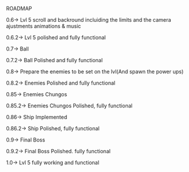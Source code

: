 ROADMAP

0.6-> Lvl 5 scroll and backround incluiding the limits and the camera ajustments animations & music

0.6.2-> Lvl 5 polished and fully functional




0.7-> Ball

0.7.2-> Ball Polished and fully functional




0.8-> Prepare the enemies to be set on the lvl(And spawn the power ups)

0.8.2-> Enemies Polished and fully functional





0.85-> Enemies Chungos

0.85.2-> Enemies Chungos Polished, fully functional




0.86-> Ship Implemented

0.86.2-> Ship Polished, fully functional




0.9-> Final Boss

0.9.2-> Final Boss Polished. fully functional




1.0-> Lvl 5 fully working and functional
